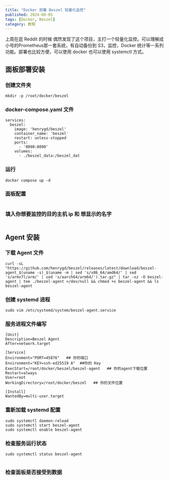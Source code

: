 ```yaml
---
title: "Docker 部署 Beszel 轻量化监控"
published: 2024-08-05
tags: [Docker, Beszel]
category: 教程
---
```


上周在逛 Reddit 的时候 偶然发现了这个项目，主打一个轻量化监控。可以理解成小号的Prometheus那一套系统，有自动备份到 S3，监控，Docker 统计等一系列功能。部署也比较方便，可以使用 docker 也可以使用 systemctl 方式。

## 面板部署安装

### 创建文件夹

```shell
mkdir -p /root/docker/beszel 
```

### docker-compose.yaml 文件

```shell
services:
  beszel:
    image: 'henrygd/beszel'
    container_name: 'beszel'
    restart: unless-stopped
    ports:
      - '8090:8090'
    volumes:
      - ./beszel_data:/beszel_dat
```

### 运行

```shell
docker compose up -d

```

### 面板配置

<picture>
    <source srcset="https://s3.catcat.blog/images/2024/08/QQ_1722823987857.avif" type="image/avif">
    <source srcset="https://s3.catcat.blog/images/2024/08/QQ_1722823987857.webp" type="image/webp">
    <img src="https://s3.catcat.blog/images/2024/08/QQ_1722823987857.jpg" alt="" loading="lazy">
</picture>

### 填入你想要监控的目的主机 ip 和 想显示的名字

<picture>
    <source srcset="https://s3.catcat.blog/images/2024/08/QQ_1722824007246.avif" type="image/avif">
    <source srcset="https://s3.catcat.blog/images/2024/08/QQ_1722824007246.webp" type="image/webp">
    <img src="https://s3.catcat.blog/images/2024/08/QQ_1722824007246.jpg" alt="" loading="lazy">
</picture>

## Agent 安装

### 下载 Agent 文件

```shell
curl -sL "https://github.com/henrygd/beszel/releases/latest/download/beszel-agent_$(uname -s)_$(uname -m | sed 's/x86_64/amd64/' | sed 's/armv7l/arm/' | sed 's/aarch64/arm64/').tar.gz" | tar -xz -O beszel-agent | tee ./beszel-agent >/dev/null && chmod +x beszel-agent && ls beszel-agent
```

### 创建 systemd 进程

```shell
sudo vim /etc/systemd/system/beszel-agent.service
```

### 服务进程文件编写

```shell
[Unit]
Description=Beszel Agent
After=network.target

[Service]
Environment="PORT=45876"   ## 你的端口
Environment="KEY=ssh-ed25519 A"  ##你的 Key
ExecStart=/root/docker/beszel/beszel-agent   ## 你的agent下载位置
Restart=always
User=root
WorkingDirectory=/root/docker/beszel   ## 你的文件位置

[Install]
WantedBy=multi-user.target
```

### 重新加载 systemd 配置

```shell
sudo systemctl daemon-reload
sudo systemctl start beszel-agent
sudo systemctl enable beszel-agent
```

### 检查服务运行状态

```shell
sudo systemctl status beszel-agent
```

<picture>
    <source srcset="https://s3.catcat.blog/images/2024/08/QQ_1722824074637.avif" type="image/avif">
    <source srcset="https://s3.catcat.blog/images/2024/08/QQ_1722824074637.webp" type="image/webp">
    <img src="https://s3.catcat.blog/images/2024/08/QQ_1722824074637.jpg" alt="" loading="lazy">
</picture>

### 检查面板是否接受到数据

<picture>
    <source srcset="https://s3.catcat.blog/images/2024/08/QQ_1722824383646.avif" type="image/avif">
    <source srcset="https://s3.catcat.blog/images/2024/08/QQ_1722824383646.webp" type="image/webp">
    <img src="https://s3.catcat.blog/images/2024/08/QQ_1722824383646.jpg" alt="" loading="lazy">
</picture>

<picture>
    <source srcset="https://s3.catcat.blog/images/2024/08/QQ_1722829991734.avif" type="image/avif">
    <source srcset="https://s3.catcat.blog/images/2024/08/QQ_1722829991734.webp" type="image/webp">
    <img src="https://s3.catcat.blog/images/2024/08/QQ_1722829991734.jpg" alt="" loading="lazy">
</picture>

<picture>
    <source srcset="https://s3.catcat.blog/images/2024/08/QQ_1722830018467.avif" type="image/avif">
    <source srcset="https://s3.catcat.blog/images/2024/08/QQ_1722830018467.webp" type="image/webp">
    <img src="https://s3.catcat.blog/images/2024/08/QQ_1722830018467.jpg" alt="" loading="lazy">
</picture>
